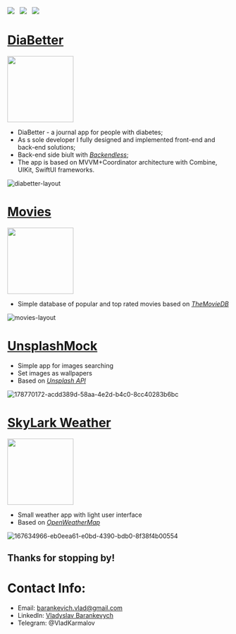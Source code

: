 <a href="https://drive.google.com/file/d/1KuBONbeVGaeeXTbZloQZLrrfi2_2QSTA/view" download><img src="https://img.shields.io/badge/CV-ff69b4.svg?style=for-the-badge&logo=codeigniter&logoColor=white"></a>&nbsp;&nbsp;&nbsp;<a href="mailto:barankevich.vlad@gmail.com"><img src="https://img.shields.io/badge/Email-Vladyslav-8056d5.svg?style=for-the-badge&logo=minutemailer&logoColor=white"></a>&nbsp;&nbsp;&nbsp;<a href="https://www.linkedin.com/in/vladyslav-barankevych/" target="_blank"><img src="https://img.shields.io/badge/LinkedIn-Vladyslav%20Barankevych-brightgreen?style=for-the-badge&logo=linkedin&logoColor=white" ></a>

# [DiaBetter](https://apps.apple.com/ua/app/diabetter-app/id6469512960)
<p align="left"> <a href="https://github.com/Krm1v/DiaBetter" download><img src="https://user-images.githubusercontent.com/33416429/92803227-11456700-f36c-11ea-9d0a-f51c0e848163.png" width="150" ></a>
</p>

* DiaBetter - a journal app for people with diabetes;
* As s sole developer I fully designed and implemented front-end and back-end solutions;
* Back-end side biult with *[Backendless](https://backendless.com)*;
* The app is based on MVVM+Coordinator architecture with Combine, UIKit, SwiftUI frameworks. 

![diabetter-layout](https://github.com/Krm1v/Krm1v/assets/73246410/90d25ac9-4a29-41f9-8043-ebe660c27301)


# [Movies](https://github.com/Krm1v/Movies) 
<p align="left"> <a href="https://github.com/Krm1v/Movies" download><img src="https://user-images.githubusercontent.com/33416429/92813512-27f0bb80-f376-11ea-8562-ee2b3e416aec.png" width="150" ></a>
</p>

* Simple database of popular and top rated movies based on *[TheMovieDB](https://developer.themoviedb.org)*


![movies-layout](https://github.com/Krm1v/Krm1v/assets/73246410/621dd535-a3db-4129-911f-4f30a7a3a95f)


# [UnsplashMock](https://github.com/Krm1v/UnsplashMock)
* Simple app for images searching
* Set images as wallpapers
* Based on *[Unsplash API](https://unsplash.com/developers)*

![178770172-acdd389d-58aa-4e2d-b4c0-8cc40283b6bc](https://github.com/Krm1v/Krm1v/assets/73246410/502b2ac7-0bc4-444a-a551-fad0be04ad93)


# [SkyLark Weather](https://github.com/Krm1v/SkyLarkWeather) 
<p align="left"> <a href="https://github.com/Krm1v/SkyLarkWeather" download><img src="https://user-images.githubusercontent.com/33416429/92813512-27f0bb80-f376-11ea-8562-ee2b3e416aec.png" width="150" ></a>
</p>

* Small weather app with light user interface
* Based on *[OpenWeatherMap](https://openweathermap.org/api)*

![167634966-eb0eea61-e0bd-4390-bdb0-8f38f4b00554](https://github.com/Krm1v/Krm1v/assets/73246410/04414b61-3471-4cc3-9db3-d1b173ea776f)


## Thanks for stopping by!

# Contact Info:

- Email: barankevich.vlad@gmail.com
- LinkedIn: [Vladyslav Barankevych](https://www.linkedin.com/in/vladyslav-barankevych/)
- Telegram: @VladKarmalov
